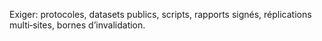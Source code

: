 Exiger: protocoles, datasets publics, scripts, rapports signés, réplications multi‑sites, bornes d’invalidation.
